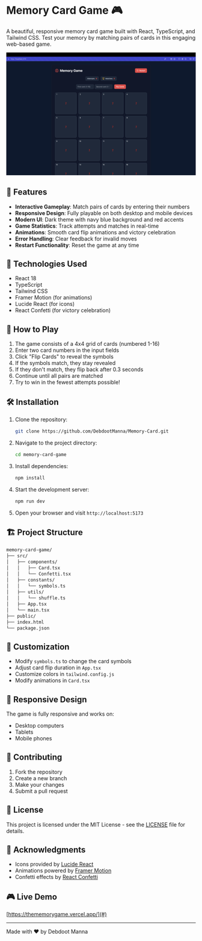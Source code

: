 # Memory Card Game 🎮

A beautiful, responsive memory card game built with React, TypeScript, and Tailwind CSS. Test your memory by matching pairs of cards in this engaging web-based game.

![Memory Game Screenshot](Homepage_Image.png)

## 🌟 Features

- **Interactive Gameplay**: Match pairs of cards by entering their numbers
- **Responsive Design**: Fully playable on both desktop and mobile devices
- **Modern UI**: Dark theme with navy blue background and red accents
- **Game Statistics**: Track attempts and matches in real-time
- **Animations**: Smooth card flip animations and victory celebration
- **Error Handling**: Clear feedback for invalid moves
- **Restart Functionality**: Reset the game at any time

## 🚀 Technologies Used

- React 18
- TypeScript
- Tailwind CSS
- Framer Motion (for animations)
- Lucide React (for icons)
- React Confetti (for victory celebration)

## 🎯 How to Play

1. The game consists of a 4x4 grid of cards (numbered 1-16)
2. Enter two card numbers in the input fields
3. Click "Flip Cards" to reveal the symbols
4. If the symbols match, they stay revealed
5. If they don't match, they flip back after 0.3 seconds
6. Continue until all pairs are matched
7. Try to win in the fewest attempts possible!

## 🛠️ Installation

1. Clone the repository:
   ```bash
   git clone https://github.com/DebdootManna/Memory-Card.git
   ```

2. Navigate to the project directory:
   ```bash
   cd memory-card-game
   ```

3. Install dependencies:
   ```bash
   npm install
   ```

4. Start the development server:
   ```bash
   npm run dev
   ```

5. Open your browser and visit `http://localhost:5173`

## 🏗️ Project Structure

```
memory-card-game/
├── src/
│   ├── components/
│   │   ├── Card.tsx
│   │   └── Confetti.tsx
│   ├── constants/
│   │   └── symbols.ts
│   ├── utils/
│   │   └── shuffle.ts
│   ├── App.tsx
│   └── main.tsx
├── public/
├── index.html
└── package.json
```

## 🎨 Customization

- Modify `symbols.ts` to change the card symbols
- Adjust card flip duration in `App.tsx`
- Customize colors in `tailwind.config.js`
- Modify animations in `Card.tsx`

## 📱 Responsive Design

The game is fully responsive and works on:
- Desktop computers
- Tablets
- Mobile phones

## 🤝 Contributing

1. Fork the repository
2. Create a new branch
3. Make your changes
4. Submit a pull request

## 📄 License

This project is licensed under the MIT License - see the [LICENSE](LICENSE) file for details.

## 🙏 Acknowledgments

- Icons provided by [Lucide React](https://lucide.dev)
- Animations powered by [Framer Motion](https://www.framer.com/motion)
- Confetti effects by [React Confetti](https://github.com/alampros/react-confetti)

## 🎮 Live Demo

[https://thememorygame.vercel.app/](#)

---

Made with ❤️ by Debdoot Manna